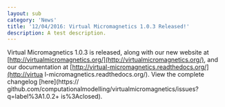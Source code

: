 ```yaml
---
layout: sub
category: 'News'
title: '12/04/2016: Virtual Micromagnetics 1.0.3 Released!'
description: A test description.
---
```


Virtual Micromagnetics 1.0.3 is released, along with our new website at
[http://virtualmicromagnetics.org/](http://virtualmicromagnetics.org/), and our
documentation at [http://virtual-micromagnetics.readthedocs.org/](http://virtua
l-micromagnetics.readthedocs.org/). View the complete changelog [here](https://
github.com/computationalmodelling/virtualmicromagnetics/issues?q=label%3A1.0.2+
is%3Aclosed).